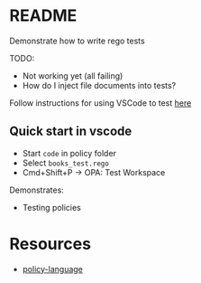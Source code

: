# README
Demonstrate how to write rego tests

TODO: 
* Not working yet (all failing)
* How do I inject file documents into tests?

Follow instructions for using VSCode to test [here](../00_setup/README.md) 

## Quick start in vscode
* Start `code` in policy folder
* Select `books_test.rego`
* Cmd+Shift+P -> OPA: Test Workspace

Demonstrates:
* Testing policies

# Resources  
* [policy-language](https://www.openpolicyagent.org/docs/latest/policy-language/)
